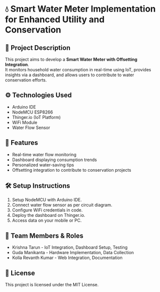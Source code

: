 # 💧 Smart Water Meter Implementation for Enhanced Utility and Conservation

## 📜 Project Description
This project aims to develop a **Smart Water Meter with Offsetting Integration**.  
It monitors household water consumption in real-time using IoT, provides insights via a dashboard, and allows users to contribute to water conservation efforts.

## ⚙️ Technologies Used
- Arduino IDE
- NodeMCU ESP8266
- Thinger.io (IoT Platform)
- WiFi Module
- Water Flow Sensor

## 🚀 Features
- Real-time water flow monitoring
- Dashboard displaying consumption trends
- Personalized water-saving tips
- Offsetting integration to contribute to conservation projects

## 🛠️ Setup Instructions
1. Setup NodeMCU with Arduino IDE.
2. Connect water flow sensor as per circuit diagram.
3. Configure WiFi credentials in code.
4. Deploy the dashboard on Thinger.io.
5. Access data on your mobile or PC.


## 👥 Team Members & Roles
- Krishna Tarun - IoT Integration, Dashboard Setup, Testing
- Guda Manikanta - Hardware Implementation, Data Collection
- Kolla Revanth Kumar - Web Integration, Documentation



## 📃 License
This project is licensed under the MIT License.
